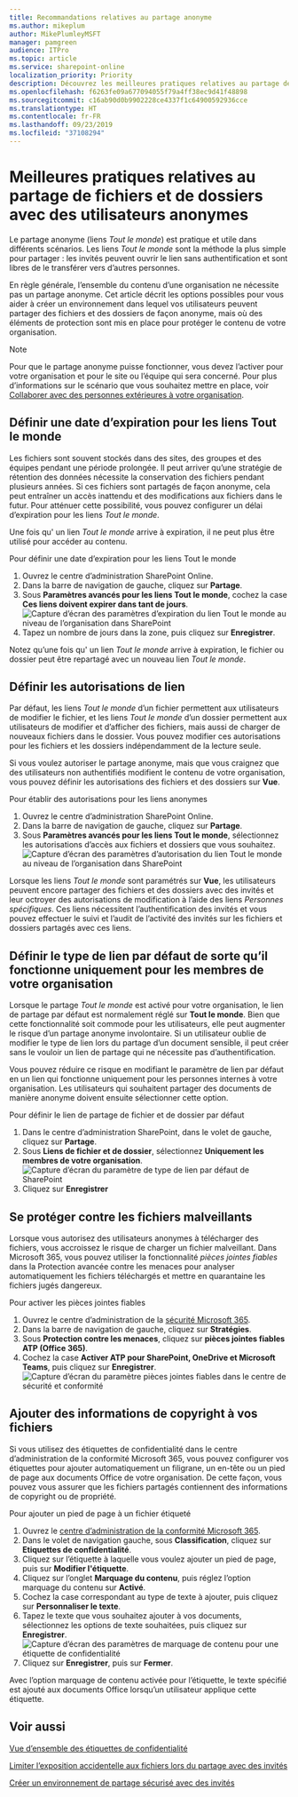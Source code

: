 ```yaml
---
title: Recommandations relatives au partage anonyme
ms.author: mikeplum
author: MikePlumleyMSFT
manager: pamgreen
audience: ITPro
ms.topic: article
ms.service: sharepoint-online
localization_priority: Priority
description: Découvrez les meilleures pratiques relatives au partage de fichiers et de dossiers avec des utilisateurs anonymes.
ms.openlocfilehash: f6263fe09a677094055f79a4ff38ec9d41f48898
ms.sourcegitcommit: c16ab90d0b9902228ce4337f1c64900592936cce
ms.translationtype: HT
ms.contentlocale: fr-FR
ms.lasthandoff: 09/23/2019
ms.locfileid: "37108294"
---
```

# <a name="best-practices-for-sharing-files-and-folders-with-anonymous-users"></a>Meilleures pratiques relatives au partage de fichiers et de dossiers avec des utilisateurs anonymes

Le partage anonyme (liens *Tout le monde*) est pratique et utile dans différents scénarios. Les liens *Tout le monde* sont la méthode la plus simple pour partager : les invités peuvent ouvrir le lien sans authentification et sont libres de le transférer vers d’autres personnes.

En règle générale, l’ensemble du contenu d’une organisation ne nécessite pas un partage anonyme. Cet article décrit les options possibles pour vous aider à créer un environnement dans lequel vos utilisateurs peuvent partager des fichiers et des dossiers de façon anonyme, mais où des éléments de protection sont mis en place pour protéger le contenu de votre organisation.

> [!NOTE]
> Pour que le partage anonyme puisse fonctionner, vous devez l’activer pour votre organisation et pour le site ou l’équipe qui sera concerné. Pour plus d’informations sur le scénario que vous souhaitez mettre en place, voir [Collaborer avec des personnes extérieures à votre organisation](collaborating-with-people-outside-your-organization.md).

## <a name="set-an-expiration-date-for-anyone-links"></a>Définir une date d’expiration pour les liens Tout le monde

Les fichiers sont souvent stockés dans des sites, des groupes et des équipes pendant une période prolongée. Il peut arriver qu’une stratégie de rétention des données nécessite la conservation des fichiers pendant plusieurs années. Si ces fichiers sont partagés de façon anonyme, cela peut entraîner un accès inattendu et des modifications aux fichiers dans le futur. Pour atténuer cette possibilité, vous pouvez configurer un délai d’expiration pour les liens *Tout le monde*.

Une fois qu' un lien *Tout le monde* arrive à expiration, il ne peut plus être utilisé pour accéder au contenu.

Pour définir une date d’expiration pour les liens Tout le monde
1. Ouvrez le centre d’administration SharePoint Online.
2. Dans la barre de navigation de gauche, cliquez sur **Partage**.
3. Sous **Paramètres avancés pour les liens Tout le monde**, cochez la case **Ces liens doivent expirer dans tant de jours**.</br>
   ![Capture d’écran des paramètres d’expiration du lien Tout le monde au niveau de l’organisation dans SharePoint](media/sharepoint-organization-anyone-link-expiration.png)
4. Tapez un nombre de jours dans la zone, puis cliquez sur **Enregistrer**.

Notez qu’une fois qu' un lien *Tout le monde* arrive à expiration, le fichier ou dossier peut être repartagé avec un nouveau lien *Tout le monde*.

## <a name="set-link-permissions"></a>Définir les autorisations de lien

Par défaut, les liens *Tout le monde* d’un fichier permettent aux utilisateurs de modifier le fichier, et les liens *Tout le monde* d’un dossier permettent aux utilisateurs de modifier et d’afficher des fichiers, mais aussi de charger de nouveaux fichiers dans le dossier. Vous pouvez modifier ces autorisations pour les fichiers et les dossiers indépendamment de la lecture seule.

Si vous voulez autoriser le partage anonyme, mais que vous craignez que des utilisateurs non authentifiés modifient le contenu de votre organisation, vous pouvez définir les autorisations des fichiers et des dossiers sur **Vue**.

Pour établir des autorisations pour les liens anonymes
1. Ouvrez le centre d’administration SharePoint Online.
2. Dans la barre de navigation de gauche, cliquez sur **Partage**.
3. Sous **Paramètres avancés pour les liens Tout le monde**, sélectionnez les autorisations d’accès aux fichiers et dossiers que vous souhaitez.</br>
   ![Capture d’écran des paramètres d’autorisation du lien Tout le monde au niveau de l’organisation dans SharePoint](media/sharepoint-organization-anyone-link-permissions.png)

Lorsque les liens *Tout le monde* sont paramétrés sur **Vue**, les utilisateurs peuvent encore partager des fichiers et des dossiers avec des invités et leur octroyer des autorisations de modification à l’aide des liens *Personnes spécifiques*. Ces liens nécessitent l’authentification des invités et vous pouvez effectuer le suivi et l’audit de l’activité des invités sur les fichiers et dossiers partagés avec ces liens.

## <a name="set-default-link-type-to-only-work-for-people-in-your-organization"></a>Définir le type de lien par défaut de sorte qu’il fonctionne uniquement pour les membres de votre organisation

Lorsque le partage *Tout le monde* est activé pour votre organisation, le lien de partage par défaut est normalement réglé sur **Tout le monde**. Bien que cette fonctionnalité soit commode pour les utilisateurs, elle peut augmenter le risque d’un partage anonyme involontaire. Si un utilisateur oublie de modifier le type de lien lors du partage d’un document sensible, il peut créer sans le vouloir un lien de partage qui ne nécessite pas d’authentification.

Vous pouvez réduire ce risque en modifiant le paramètre de lien par défaut en un lien qui fonctionne uniquement pour les personnes internes à votre organisation. Les utilisateurs qui souhaitent partager des documents de manière anonyme doivent ensuite sélectionner cette option.

Pour définir le lien de partage de fichier et de dossier par défaut
1. Dans le centre d’administration SharePoint, dans le volet de gauche, cliquez sur **Partage**.
2. Sous **Liens de fichier et de dossier**, sélectionnez **Uniquement les membres de votre organisation**.</br>
   ![Capture d’écran du paramètre de type de lien par défaut de SharePoint](media/sharepoint-default-sharing-link-company-link.png)
3. Cliquez sur **Enregistrer**

## <a name="protect-against-malicious-files"></a>Se protéger contre les fichiers malveillants

Lorsque vous autorisez des utilisateurs anonymes à télécharger des fichiers, vous accroissez le risque de charger un fichier malveillant. Dans Microsoft 365, vous pouvez utiliser la fonctionnalité *pièces jointes fiables* dans la Protection avancée contre les menaces pour analyser automatiquement les fichiers téléchargés et mettre en quarantaine les fichiers jugés dangereux.

Pour activer les pièces jointes fiables
1. Ouvrez le centre d’administration de la [sécurité Microsoft 365](https://security.microsoft.com).
2. Dans la barre de navigation de gauche, cliquez sur **Stratégies**.
3. Sous **Protection contre les menaces**, cliquez sur **pièces jointes fiables ATP (Office 365)**.
4. Cochez la case **Activer ATP pour SharePoint, OneDrive et Microsoft Teams**, puis cliquez sur **Enregistrer**.</br>
   ![Capture d’écran du paramètre pièces jointes fiables dans le centre de sécurité et conformité](media/safe-attachments-setting.png)

## <a name="add-copyright-information-to-your-files"></a>Ajouter des informations de copyright à vos fichiers

Si vous utilisez des étiquettes de confidentialité dans le centre d’administration de la conformité Microsoft 365, vous pouvez configurer vos étiquettes pour ajouter automatiquement un filigrane, un en-tête ou un pied de page aux documents Office de votre organisation. De cette façon, vous pouvez vous assurer que les fichiers partagés contiennent des informations de copyright ou de propriété.

Pour ajouter un pied de page à un fichier étiqueté
1. Ouvrez le [centre d’administration de la conformité Microsoft 365](https://compliance.microsoft.com).
2. Dans le volet de navigation gauche, sous **Classification**, cliquez sur **Etiquettes de confidentialité**.
3. Cliquez sur l’étiquette à laquelle vous voulez ajouter un pied de page, puis sur **Modifier l'étiquette**.
4. Cliquez sur l’onglet **Marquage du contenu**, puis réglez l’option marquage du contenu sur **Activé**.
5. Cochez la case correspondant au type de texte à ajouter, puis cliquez sur **Personnaliser le texte**.
6. Tapez le texte que vous souhaitez ajouter à vos documents, sélectionnez les options de texte souhaitées, puis cliquez sur **Enregistrer**.</br>
   ![Capture d’écran des paramètres de marquage de contenu pour une étiquette de confidentialité](media/content-marking-for-anonymous-sharing.png)
7. Cliquez sur **Enregistrer**, puis sur **Fermer**.

Avec l’option marquage de contenu activée pour l’étiquette, le texte spécifié est ajouté aux documents Office lorsqu’un utilisateur applique cette étiquette.

## <a name="see-also"></a>Voir aussi


[Vue d’ensemble des étiquettes de confidentialité](https://docs.microsoft.com/Office365/SecurityCompliance/sensitivity-labels)

[Limiter l’exposition accidentelle aux fichiers lors du partage avec des invités](sharing-limit-accidental-exposure.md)

[Créer un environnement de partage sécurisé avec des invités](create-a-secure-guest-sharing-environment.md)